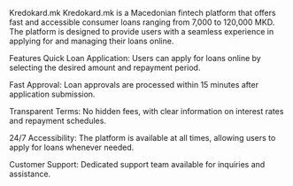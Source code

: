 Kredokard.mk
Kredokard.mk is a Macedonian fintech platform that offers fast and accessible consumer loans ranging from 7,000 to 120,000 MKD. The platform is designed to provide users with a seamless experience in applying for and managing their loans online.

Features
Quick Loan Application: Users can apply for loans online by selecting the desired amount and repayment period.

Fast Approval: Loan approvals are processed within 15 minutes after application submission.

Transparent Terms: No hidden fees, with clear information on interest rates and repayment schedules.

24/7 Accessibility: The platform is available at all times, allowing users to apply for loans whenever needed.

Customer Support: Dedicated support team available for inquiries and assistance.